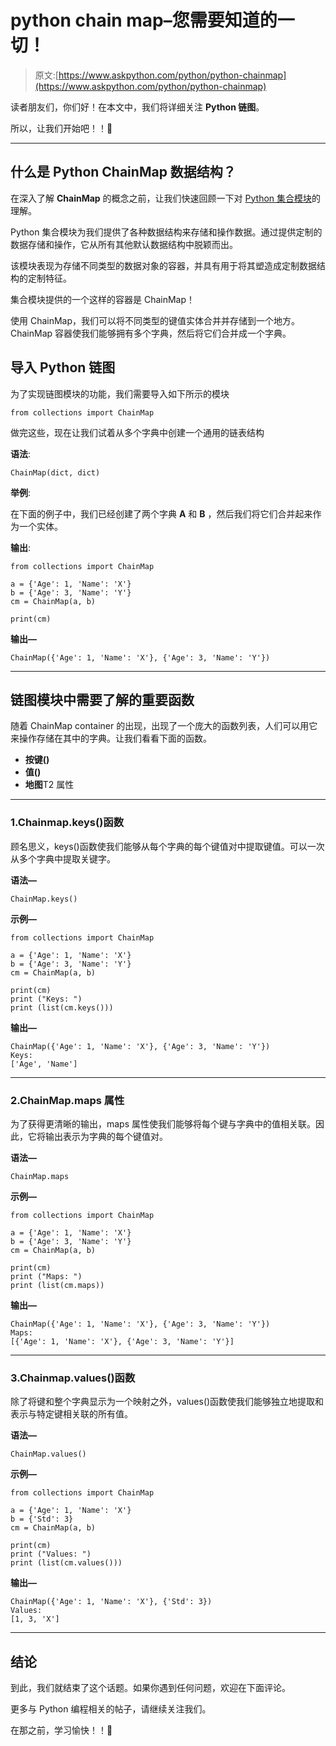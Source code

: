 # python chain map–您需要知道的一切！

> 原文:[https://www.askpython.com/python/python-chainmap](https://www.askpython.com/python/python-chainmap)

读者朋友们，你们好！在本文中，我们将详细关注 **Python 链图**。

所以，让我们开始吧！！🙂

* * *

## 什么是 Python ChainMap 数据结构？

在深入了解 **ChainMap** 的概念之前，让我们快速回顾一下对 [Python 集合模块](https://www.askpython.com/python-modules/python-collections)的理解。

Python 集合模块为我们提供了各种数据结构来存储和操作数据。通过提供定制的数据存储和操作，它从所有其他默认数据结构中脱颖而出。

该模块表现为存储不同类型的数据对象的容器，并具有用于将其塑造成定制数据结构的定制特征。

集合模块提供的一个这样的容器是 ChainMap！

使用 ChainMap，我们可以将不同类型的键值实体合并并存储到一个地方。ChainMap 容器使我们能够拥有多个字典，然后将它们合并成一个字典。

## 导入 Python 链图

为了实现链图模块的功能，我们需要导入如下所示的模块

```
from collections import ChainMap

```

做完这些，现在让我们试着从多个字典中创建一个通用的链表结构

**语法**:

```
ChainMap(dict, dict)

```

**举例**:

在下面的例子中，我们已经创建了两个字典 **A** 和 **B** ，然后我们将它们合并起来作为一个实体。

**输出**:

```
from collections import ChainMap 

a = {'Age': 1, 'Name': 'X'} 
b = {'Age': 3, 'Name': 'Y'} 
cm = ChainMap(a, b) 

print(cm)

```

**输出—**

```
ChainMap({'Age': 1, 'Name': 'X'}, {'Age': 3, 'Name': 'Y'})

```

* * *

## 链图模块中需要了解的重要函数

随着 ChainMap container 的出现，出现了一个庞大的函数列表，人们可以用它来操作存储在其中的字典。让我们看看下面的函数。

*   **按键()**
*   **值()**
*   **地图**T2 属性

* * *

### 1.Chainmap.keys()函数

顾名思义，keys()函数使我们能够从每个字典的每个键值对中提取键值。可以一次从多个字典中提取关键字。

**语法—**

```
ChainMap.keys()

```

**示例—**

```
from collections import ChainMap 

a = {'Age': 1, 'Name': 'X'} 
b = {'Age': 3, 'Name': 'Y'} 
cm = ChainMap(a, b) 

print(cm)
print ("Keys: ") 
print (list(cm.keys())) 

```

**输出—**

```
ChainMap({'Age': 1, 'Name': 'X'}, {'Age': 3, 'Name': 'Y'})
Keys:
['Age', 'Name'] 

```

* * *

### 2.ChainMap.maps 属性

为了获得更清晰的输出，maps 属性使我们能够将每个键与字典中的值相关联。因此，它将输出表示为字典的每个键值对。

**语法—**

```
ChainMap.maps

```

**示例—**

```
from collections import ChainMap 

a = {'Age': 1, 'Name': 'X'} 
b = {'Age': 3, 'Name': 'Y'} 
cm = ChainMap(a, b) 

print(cm)
print ("Maps: ")
print (list(cm.maps))

```

**输出—**

```
ChainMap({'Age': 1, 'Name': 'X'}, {'Age': 3, 'Name': 'Y'})
Maps:
[{'Age': 1, 'Name': 'X'}, {'Age': 3, 'Name': 'Y'}]

```

* * *

### 3.Chainmap.values()函数

除了将键和整个字典显示为一个映射之外，values()函数使我们能够独立地提取和表示与特定键相关联的所有值。

**语法—**

```
ChainMap.values()

```

**示例—**

```
from collections import ChainMap 

a = {'Age': 1, 'Name': 'X'} 
b = {'Std': 3} 
cm = ChainMap(a, b) 

print(cm)
print ("Values: ") 
print (list(cm.values()))

```

**输出—**

```
ChainMap({'Age': 1, 'Name': 'X'}, {'Std': 3})
Values: 
[1, 3, 'X']

```

* * *

## 结论

到此，我们就结束了这个话题。如果你遇到任何问题，欢迎在下面评论。

更多与 Python 编程相关的帖子，请继续关注我们。

在那之前，学习愉快！！🙂
